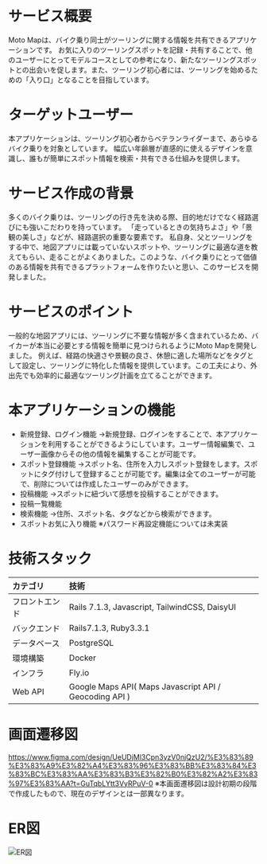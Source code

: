 # サービス概要
Moto Mapは、バイク乗り同士がツーリングに関する情報を共有できるアプリケーションです。
お気に入りのツーリングスポットを記録・共有することで、他のユーザーにとってモデルコースとしての参考になり、新たなツーリングスポットとの出会いを促します。また、ツーリング初心者には、ツーリングを始めるための「入り口」となることを目指しています。

# ターゲットユーザー
本アプリケーションは、ツーリング初心者からベテランライダーまで、あらゆるバイク乗りを対象としています。
幅広い年齢層が直感的に使えるデザインを意識し、誰もが簡単にスポット情報を検索・共有できる仕組みを提供します。

# サービス作成の背景
多くのバイク乗りは、ツーリングの行き先を決める際、目的地だけでなく経路選びにも強いこだわりを持っています。
「走っているときの気持ちよさ」や「景観の美しさ」などが、経路選択の重要な要素です。
私自身、父とツーリングをする中で、地図アプリには載っていないスポットや、ツーリングに最適な道を教えてもらい、走ることがよくありました。このような、バイク乗りにとって価値のある情報を共有できるプラットフォームを作りたいと思い、このサービスを開発しました。

# サービスのポイント
一般的な地図アプリには、ツーリングに不要な情報が多く含まれているため、バイカーが本当に必要とする情報を簡単に見つけられるようにMoto Mapを開発しました。
例えば、経路の快適さや景観の良さ、休憩に適した場所などをタグとして設定し、ツーリングに特化した情報を提供しています。この工夫により、外出先でも効率的に最適なツーリング計画を立てることができます。

# 本アプリケーションの機能
- 新規登録、ログイン機能
 →新規登録、ログインをすることで、本アプリケーションを利用することができるようにしています。ユーザー情報編集で、ユーザー画像からその他の情報を編集することが可能です。
- スポット登録機能
→スポット名、住所を入力しスポット登録をします。スポットにタグ付けして登録することが可能です。編集は全てのユーザーが可能で、削除については作成したユーザーのみができます。
- 投稿機能
→スポットに紐づいて感想を投稿することができます。
- 投稿一覧機能
- 検索機能
→住所、スポット名、タグなどから検索ができます。
- スポットお気に入り機能
※パスワード再設定機能については未実装

# 技術スタック
|カテゴリ|技術|
|:-|:-|
|フロントエンド|Rails 7.1.3, Javascript, TailwindCSS, DaisyUI|
|バックエンド|Rails7.1.3, Ruby3.3.1|
|データベース|PostgreSQL|
|環境構築|Docker|
|インフラ|Fly.io|
|Web API|Google Maps API( Maps Javascript API / Geocoding API )|

# 画面遷移図
https://www.figma.com/design/UeUDjMl3Cpn3yzV0njQzU2/%E3%83%89%E3%83%A9%E3%82%A4%E3%83%96%E3%83%BB%E3%83%84%E3%83%BC%E3%83%AA%E3%83%B3%E3%82%B0%E3%82%A2%E3%83%97%E3%83%AA?t=GuTqbLYtt3VyRPuV-0
※本画面遷移図は設計初期の段階で作成したもので、現在のデザインとは一部異なります。

# ER図
![ER図](motoapp/motomap_er.png)